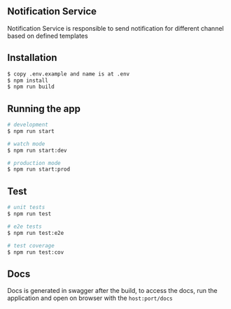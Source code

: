 ## Notification Service

Notification Service is responsible to send notification for different channel based on defined templates

## Installation

```bash
$ copy .env.example and name is at .env
$ npm install
$ npm run build
```

## Running the app

```bash
# development
$ npm run start

# watch mode
$ npm run start:dev

# production mode
$ npm run start:prod
```

## Test

```bash
# unit tests
$ npm run test

# e2e tests
$ npm run test:e2e

# test coverage
$ npm run test:cov
```

## Docs

Docs is generated in swagger after the build, to access the docs, run the application and open on  browser with the `host:port/docs`
